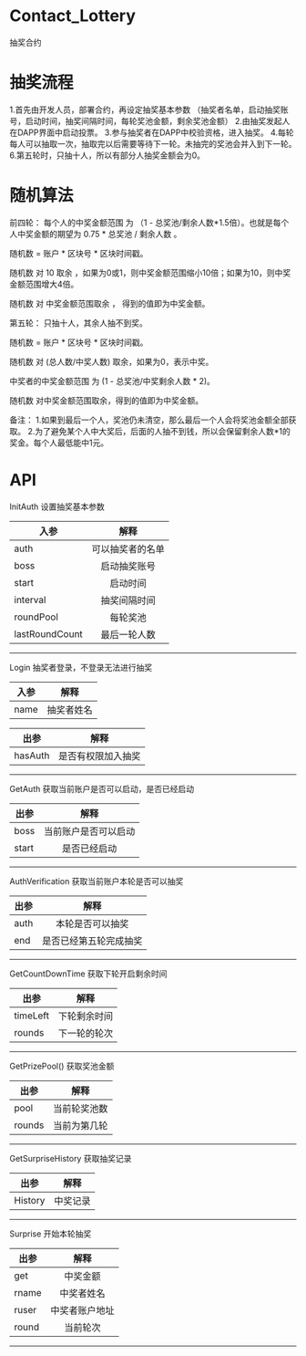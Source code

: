 # Contact_Lottery
抽奖合约

# 抽奖流程
1.首先由开发人员，部署合约，再设定抽奖基本参数 （抽奖者名单，启动抽奖账号，启动时间，抽奖间隔时间，每轮奖池金额，剩余奖池金额）
2.由抽奖发起人在DAPP界面中启动投票。
3.参与抽奖者在DAPP中校验资格，进入抽奖。
4.每轮每人可以抽取一次，抽取完以后需要等待下一轮。未抽完的奖池会并入到下一轮。
6.第五轮时，只抽十人，所以有部分人抽奖金额会为0。 

# 随机算法
前四轮：
每个人的中奖金额范围 为 （1 - 总奖池/剩余人数*1.5倍）。也就是每个人中奖金额的期望为 0.75 * 总奖池 / 剩余人数 。

随机数 = 账户 * 区块号 * 区块时间戳。

随机数 对 10 取余 ，如果为0或1，则中奖金额范围缩小10倍；如果为10，则中奖金额范围增大4倍。

随机数 对 中奖金额范围取余 ， 得到的值即为中奖金额。

第五轮：
只抽十人，其余人抽不到奖。

随机数 = 账户 * 区块号 * 区块时间戳。

随机数 对 (总人数/中奖人数) 取余，如果为0，表示中奖。

中奖者的中奖金额范围 为 (1 - 总奖池/中奖剩余人数 * 2)。

随机数 对中奖金额范围取余，得到的值即为中奖金额。

备注：
1.如果到最后一个人，奖池仍未清空，那么最后一个人会将奖池金额全部获取。
2.为了避免某个人中大奖后，后面的人抽不到钱，所以会保留剩余人数*1的奖金。每个人最低能中1元。

# API
InitAuth  设置抽奖基本参数

入参|解释
---|:--:
auth|可以抽奖者的名单
boss|启动抽奖账号
start|启动时间
interval|抽奖间隔时间
roundPool|每轮奖池
lastRoundCount|最后一轮人数
---

Login 抽奖者登录，不登录无法进行抽奖

入参|解释
---|:--:
name|抽奖者姓名

出参|解释
---|:--:
hasAuth|是否有权限加入抽奖
---

GetAuth 获取当前账户是否可以启动，是否已经启动

出参|解释
---|:--:
boss|当前账户是否可以启动
start|是否已经启动
---

AuthVerification 获取当前账户本轮是否可以抽奖

出参|解释
---|:--:
auth|本轮是否可以抽奖
end | 是否已经第五轮完成抽奖
---

GetCountDownTime 获取下轮开启剩余时间

出参|解释
---|:--:
timeLeft|下轮剩余时间
rounds|下一轮的轮次
---

GetPrizePool() 获取奖池金额

出参|解释
---|:--:
pool|当前轮奖池数
rounds|当前为第几轮
---

GetSurpriseHistory 获取抽奖记录

出参|解释
---|:--:
History|中奖记录
---

Surprise 开始本轮抽奖

出参|解释
---|:--:
get|中奖金额
rname|中奖者姓名
ruser|中奖者账户地址
round|当前轮次
---

